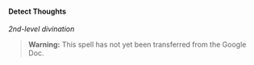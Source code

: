 #### Detect Thoughts
<!-- markdownlint-disable-next-line no-emphasis-as-heading -->
_2nd-level divination_

> **Warning:**
> This spell has not yet been transferred from the Google Doc.
